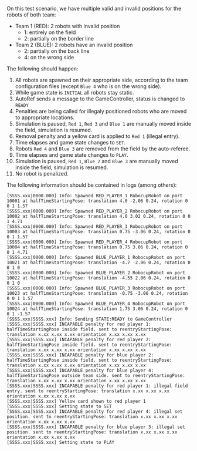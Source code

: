 On this test scenario, we have multiple valid and invalid positions for the
robots of both team:

- Team 1 (RED): 2 robots with invalid position
  - 1: entirely on the field
  - 2: partially on the border line
- Team 2 (BLUE): 2 robots have an invalid position
  - 2: partially on the back line
  - 4: on the wrong side

The following should happen:

1. All robots are spawned on their appropriate side, according to the team
   configuration files (except `Blue 4` who is on the wrong side).
2. While game state is `INITIAL` all robots stay static.
3. AutoRef sends a message to the GameController, status is changed to `READY`
4. Penalties are being called for illegaly positioned robots who are moved to
   appropriate locations.
5. Simulation is paused, `Red 1`, `Red 3` and `Blue 1` are manually moved inside
   the field, simulation is resumed.
6. Removal penalty and a yellow card is applied to `Red 1` (illegal entry).
7. Time elapses and game state changes to `SET`.
8. Robots `Red 4` and `Blue 3` are removed from the field by the auto-referee.
9. Time elapses and game state changes to `PLAY`.
10. Simulation is paused, `Red 1`, `Blue 2` and `Blue 3` are manually moved
    inside the field, simulation is resumed.
11. No robot is penalized.

The following information should be contained in logs (among others):

```
[SSSS.xxx|0000.000] Info: Spawned RED_PLAYER_1 RobocupRobot on port 10001 at halfTimeStartingPose: translation 4.0 -2.06 0.24, rotation 0 0 1 1.57
[SSSS.xxx|0000.000] Info: Spawned RED_PLAYER_2 RobocupRobot on port 10002 at halfTimeStartingPose: translation 4.0 3.02 0.24, rotation 0 0 1 4.71
[SSSS.xxx|0000.000] Info: Spawned RED_PLAYER_3 RobocupRobot on port 10003 at halfTimeStartingPose: translation 0.75 -3.06 0.24, rotation 0 0 1 1.57
[SSSS.xxx|0000.000] Info: Spawned RED_PLAYER_4 RobocupRobot on port 10004 at halfTimeStartingPose: translation 0.75 3.06 0.24, rotation 0 0 1 4.71
[SSSS.xxx|0000.000] Info: Spawned BLUE_PLAYER_1 RobocupRobot on port 10021 at halfTimeStartingPose: translation -4.7 -2.06 0.24, rotation 0 0 1 0
[SSSS.xxx|0000.000] Info: Spawned BLUE_PLAYER_2 RobocupRobot on port 10022 at halfTimeStartingPose: translation -4.55 2.06 0.24, rotation 0 0 1 0
[SSSS.xxx|0000.000] Info: Spawned BLUE_PLAYER_3 RobocupRobot on port 10023 at halfTimeStartingPose: translation -0.75 -3.06 0.24, rotation 0 0 1 1.57
[SSSS.xxx|0000.000] Info: Spawned BLUE_PLAYER_4 RobocupRobot on port 10024 at halfTimeStartingPose: translation 1.75 3.06 0.24, rotation 0 0 1 -1.57
[SSSS.xxx|SSSS.xxx] Info: Sending STATE:READY to GameController
[SSSS.xxx|SSSS.xxx] INCAPABLE penalty for red player 1: halfTimeStartingPose inside field. sent to reentryStartingPose: translation x.xx x.xx x.xx orientation x.xx x.xx x.xx
[SSSS.xxx|SSSS.xxx] INCAPABLE penalty for red player 2: halfTimeStartingPose inside field. sent to reentryStartingPose: translation x.xx x.xx x.xx orientation x.xx x.xx x.xx
[SSSS.xxx|SSSS.xxx] INCAPABLE penalty for blue player 2: halfTimeStartingPose inside field. sent to reentryStartingPose: translation x.xx x.xx x.xx orientation x.xx x.xx x.xx
[SSSS.xxx|SSSS.xxx] INCAPABLE penalty for blue player 4: halfTimeStartingPose outside team side. sent to reentryStartingPose: translation x.xx x.xx x.xx orientation x.xx x.xx x.xx
[SSSS.xxx|SSSS.xxx] INCAPABLE penalty for red player 1: illegal field entry. sent to reentryStartingPose: translation x.xx x.xx x.xx orientation x.xx x.xx x.xx
[SSSS.xxx|SSSS.xxx] Yellow card shown to red player 1
[SSSS.xxx|SSSS.xxx] Setting state to SET
[SSSS.xxx|SSSS.xxx] INCAPABLE penalty for red player 4: illegal set position. sent to reentryStartingPose: translation x.xx x.xx x.xx orientation x.xx x.xx x.xx
[SSSS.xxx|SSSS.xxx] INCAPABLE penalty for blue player 3: illegal set position. sent to reentryStartingPose: translation x.xx x.xx x.xx orientation x.xx x.xx x.xx
[SSSS.xxx|SSSS.xxx] Setting state to PLAY
```
